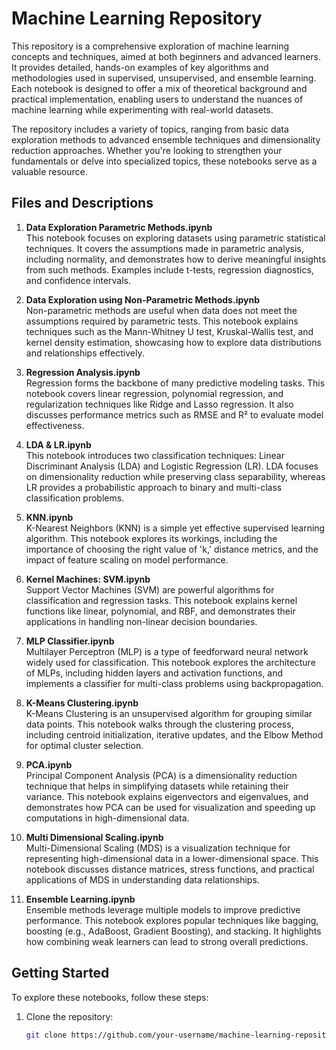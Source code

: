 # Machine Learning Repository

This repository is a comprehensive exploration of machine learning concepts and techniques, aimed at both beginners and advanced learners. It provides detailed, hands-on examples of key algorithms and methodologies used in supervised, unsupervised, and ensemble learning. Each notebook is designed to offer a mix of theoretical background and practical implementation, enabling users to understand the nuances of machine learning while experimenting with real-world datasets.

The repository includes a variety of topics, ranging from basic data exploration methods to advanced ensemble techniques and dimensionality reduction approaches. Whether you're looking to strengthen your fundamentals or delve into specialized topics, these notebooks serve as a valuable resource.

## Files and Descriptions

1. **Data Exploration Parametric Methods.ipynb**  
   This notebook focuses on exploring datasets using parametric statistical techniques. It covers the assumptions made in parametric analysis, including normality, and demonstrates how to derive meaningful insights from such methods. Examples include t-tests, regression diagnostics, and confidence intervals.

2. **Data Exploration using Non-Parametric Methods.ipynb**  
   Non-parametric methods are useful when data does not meet the assumptions required by parametric tests. This notebook explains techniques such as the Mann-Whitney U test, Kruskal-Wallis test, and kernel density estimation, showcasing how to explore data distributions and relationships effectively.

3. **Regression Analysis.ipynb**  
   Regression forms the backbone of many predictive modeling tasks. This notebook covers linear regression, polynomial regression, and regularization techniques like Ridge and Lasso regression. It also discusses performance metrics such as RMSE and R² to evaluate model effectiveness.

4. **LDA & LR.ipynb**  
   This notebook introduces two classification techniques: Linear Discriminant Analysis (LDA) and Logistic Regression (LR). LDA focuses on dimensionality reduction while preserving class separability, whereas LR provides a probabilistic approach to binary and multi-class classification problems.

5. **KNN.ipynb**  
   K-Nearest Neighbors (KNN) is a simple yet effective supervised learning algorithm. This notebook explores its workings, including the importance of choosing the right value of 'k,' distance metrics, and the impact of feature scaling on model performance.

6. **Kernel Machines: SVM.ipynb**  
   Support Vector Machines (SVM) are powerful algorithms for classification and regression tasks. This notebook explains kernel functions like linear, polynomial, and RBF, and demonstrates their applications in handling non-linear decision boundaries.

7. **MLP Classifier.ipynb**  
   Multilayer Perceptron (MLP) is a type of feedforward neural network widely used for classification. This notebook explores the architecture of MLPs, including hidden layers and activation functions, and implements a classifier for multi-class problems using backpropagation.

8. **K-Means Clustering.ipynb**  
   K-Means Clustering is an unsupervised algorithm for grouping similar data points. This notebook walks through the clustering process, including centroid initialization, iterative updates, and the Elbow Method for optimal cluster selection.

9. **PCA.ipynb**  
   Principal Component Analysis (PCA) is a dimensionality reduction technique that helps in simplifying datasets while retaining their variance. This notebook explains eigenvectors and eigenvalues, and demonstrates how PCA can be used for visualization and speeding up computations in high-dimensional data.

10. **Multi Dimensional Scaling.ipynb**  
   Multi-Dimensional Scaling (MDS) is a visualization technique for representing high-dimensional data in a lower-dimensional space. This notebook discusses distance matrices, stress functions, and practical applications of MDS in understanding data relationships.

11. **Ensemble Learning.ipynb**  
   Ensemble methods leverage multiple models to improve predictive performance. This notebook explores popular techniques like bagging, boosting (e.g., AdaBoost, Gradient Boosting), and stacking. It highlights how combining weak learners can lead to strong overall predictions.

## Getting Started

To explore these notebooks, follow these steps:

1. Clone the repository:
   ```bash
   git clone https://github.com/your-username/machine-learning-repository.git
